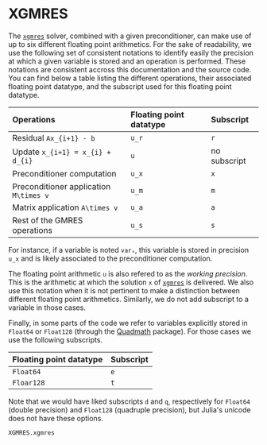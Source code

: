 # XGMRES

The [`xgmres`](@ref) solver, combined with a given preconditioner, can make
use of up to six different floating point arithmetics. For
the sake of readability, we use the following set of consistent notations
to identify easily the precision at which a given variable is stored and an
operation is performed. These notations are consistent accross this 
documentation and the source code. You can find below a table listing the
different operations, their associated floating point datatype, and the 
subscript used for this floating point datatype.

| Operations | Floating point datatype | Subscript |
|:----------------|:-------|:------|
| Residual ``Ax_{i+1} - b`` | ``u_r`` | `r` | 
| Update ``x_{i+1} = x_{i} + d_{i}`` | ``u`` | no subscript |
| Preconditioner computation | ``u_x`` | `x` |
| Preconditioner application ``M\times v`` | ``u_m`` | `m` |
| Matrix application ``A\times v`` | ``u_a`` | `a` | 
| Rest of the GMRES operations | ``u_s`` | `s` |

For instance, if a variable is noted `varₓ`, this variable is stored in
precision ``u_x`` and is likely associated to the preconditioner computation.

The floating point arithmetic ``u`` is also refered to as the *working
precision*. This is the arithmetic at which the solution `x` of 
[`xgmres`](@ref) is delivered. We also use this notation when 
it is not pertinent to make a distinction between different floating point
arithmetics. Similarly, we do not add subscript to a variable in those cases.

Finally, in some parts of the code we refer to variables explicitly stored in 
`Float64` or `Float128` (through the 
[Quadmath](https://github.com/JuliaMath/Quadmath.jl) package). For those cases
we use the following subscripts.

| Floating point datatype | Subscript |
|:-------|:------|
|  `Float64` | `e` | 
|  `Floar128` | `t` |

Note that we would have liked subscripts `d` and `q`, respectively for `Float64`
(double precision) and `Float128` (quadruple precision), but Julia's unicode
does not have these options.

```@docs
XGMRES.xgmres
```

